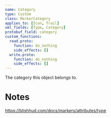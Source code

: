 ```yaml
---
name: Category
type: Custom
class: MarkerCategory
applies_to: [Icon, Trail]
xml_fields: [Type, Category]
protobuf_field: category
custom_functions:
  read.proto:
    function: do_nothing
    side_effects: []
  write.proto:
    function: do_nothing
    side_effects: []
---
```

The category this object belongs to.

Notes
=====
https://blishhud.com/docs/markers/attributes/type
